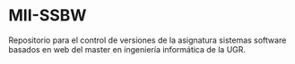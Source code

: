 # MII-SSBW
Repositorio para el control de versiones de la asignatura sistemas software basados en web del master en ingeniería informática de la UGR. 
